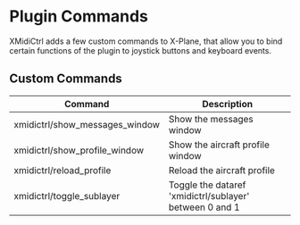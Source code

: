# Plugin Commands

XMidiCtrl adds a few custom commands to X-Plane, that allow you to bind certain functions of the plugin to joystick
buttons and keyboard events.

## Custom Commands

| Command                        | Description                                             |
|--------------------------------|---------------------------------------------------------|
| xmidictrl/show_messages_window | Show the messages window                                |
| xmidictrl/show_profile_window  | Show the aircraft profile window                        |
| xmidictrl/reload_profile       | Reload the aircraft profile                             |
| xmidictrl/toggle_sublayer      | Toggle the dataref 'xmidictrl/sublayer' between 0 and 1 | 
